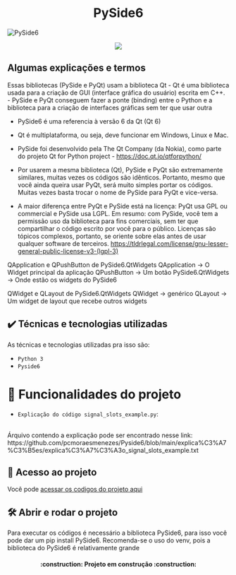 <h1 align="center"> PySide6 </h1>

![PySide6](https://github.com/pcmoraesmenezes/Pyside6/assets/105931834/58f465d0-a3bc-47ab-be35-a63290d0f809)

<p align="center">
<img loading="lazy" src="http://img.shields.io/static/v1?label=STATUS&message=EM%20DESENVOLVIMENTO&color=GREEN&style=for-the-badge"/>
</p>

<h2>Algumas explicações e termos </h2>
 Essas bibliotecas (PySide e PyQt) usam a biblioteca Qt
  - Qt é uma biblioteca usada para a criação de GUI (interface gráfica
    do usuário) escrita em C++.
    - PySide e PyQt conseguem fazer a ponte (binding) entre o Python e a
    biblioteca para a criação de interfaces gráficas sem ter que usar outra

  - PySide6 é uma referencia à versão 6 da Qt (Qt 6)
  - Qt é multiplataforma, ou seja, deve funcionar em Windows, Linux e Mac.

 - PySide foi desenvolvido pela The Qt Company (da Nokia), como parte do
    projeto Qt for Python project - https://doc.qt.io/qtforpython/
  - Por usarem a mesma biblioteca (Qt), PySide e PyQt são extremamente
    similares, muitas vezes os códigos são idênticos. Portanto, mesmo que você
    ainda queira usar PyQt, será muito simples portar os códigos. Muitas vezes
    basta trocar o nome de PySide para PyQt e vice-versa.
  - A maior diferença entre PyQt e PySide está na licença:
    PyQt usa GPL ou commercial e PySide usa LGPL.
    Em resumo: com PySide, você tem a permissão uso da biblioteca para fins
    comerciais, sem ter que compartilhar o código escrito por você para o
    público.
    Licenças são tópicos complexos, portanto, se oriente sobre elas
    antes de usar qualquer software de terceiros.
    https://tldrlegal.com/license/gnu-lesser-general-public-license-v3-(lgpl-3)

 QApplication e QPushButton de PySide6.QtWidgets
  QApplication -> O Widget principal da aplicação
  QPushButton -> Um botão
  PySide6.QtWidgets -> Onde estão os widgets do PySide6

 QWidget e QLayout de PySide6.QtWidgets
  QWidget -> genérico
  QLayout -> Um widget de layout que recebe outros widgets

## ✔️ Técnicas e tecnologias utilizadas

As técnicas e tecnologias utilizadas pra isso são:
- `Python 3`
- `Pyside6`
  
# :hammer: Funcionalidades do projeto
- `Explicação do código signal_slots_example.py`: 
<br>
Árquivo contendo a explicação pode ser encontrado nesse link: https://github.com/pcmoraesmenezes/Pyside6/blob/main/explica%C3%A7%C3%B5es/explica%C3%A7%C3%A3o_signal_slots_example.txt

## 📁 Acesso ao projeto
Você pode [acessar os codigos do projeto aqui](https://github.com/pcmoraesmenezes/Pyside6.git)

## 🛠️ Abrir e rodar o projeto
Para executar os códigos é necessário a biblioteca PySide6, para isso você pode dar um pip install PySide6. Recomenda-se o uso do venv, pois a biblioteca do PySide6 é relativamente grande

<h4 align="center"> 
    :construction:  Projeto em construção  :construction:
</h4>
